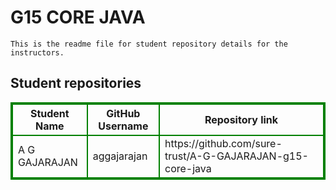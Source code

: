 # G15 CORE JAVA
    This is the readme file for student repository details for the instructors.
## Student repositories 
<table style="border : 2px solid green; width:100%;">
<tr >
<th style="border : 2px solid green;">Student Name</th>
<th style="border : 2px solid green;">GitHub Username</th>
<th style="border : 2px solid green;">Repository link</th>
</tr>
<tr style="border : 2px solid green;">
<td style="border : 2px solid green;">A G GAJARAJAN</td> 

<td style="border : 2px solid green;">aggajarajan</td> 

<td style="border : 2px solid green;">https://github.com/sure-trust/A-G-GAJARAJAN-g15-core-java</td> 
</tr>
